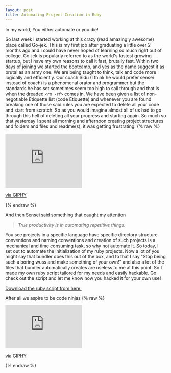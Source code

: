 ```yaml
---
layout: post
title: Automating Project Creation in Ruby
---
```


<div class="message">
  In my world, You either automate or you die!
</div>

So last week I started working at this crazy (read amazingly awesome) place called Go-jek. This is my first job after graduating a little over 2 months ago and I could have never hoped of learning so much right out of college. Go-jek is popularly referred to as the world's fastest growing startup, but I have my own reasons to call it fast, brutally fast.
Within two days of joining we started the bootcamp, and yes as the name suggest it as brutal as an army one. We are being taught to think, talk and code more logically and efficiently. Our coach Sidu (I think he would prefer sensei instead of coach) is a phenomenal orator and programmer but the standards he has set sometimes seem too high to sail through and that is when the dreaded ```<rm -rf>``` comes in.
We have been given a list of non-negotiable Etiquette list (code Etiquette) and whenever you are found breaking one of those said rules you are expected to delete all your code and start from scratch. So as you would imagine almost all of us had to go through this hell of deleting all your progress and starting again. So much so that yesterday I spent all morning and afternoon creating project structures and folders and files and readme(s), it was getting frustrating.
{% raw %}
<iframe src="https://giphy.com/embed/g8GfH3i5F0hby" width="240" height="170" frameBorder="0" class="giphy-embed" allowFullScreen></iframe><p><a href="https://giphy.com/gifs/frustrated-keyboard-g8GfH3i5F0hby">via GIPHY</a></p>
{% endraw %}

 And then Sensei said something that caught my attention  
> <cite> True productivity is in automating repetitive things. </cite>

You see projects in a specific language have specific directory structure conventions and naming conventions and creation of such projects is a mechanical and time consuming task, so why not automate it.
So today, I set out to automate the initialization of my ruby projects. Now a lot of you might say that bundler does this out of the box, and to that I say "Stop being such a boring wuss and make something of your own!" and also a lot of the files that bundler automatically creates are useless to me at this point. So I made my own ruby script tailored for my needs and easily hackable. Go check out the script and let me know how you hacked it for your own use!

<a href="https://drive.google.com/file/d/0B5cfzDxCdqywbExkYzdoNENnNWs/view?usp=sharing"> Download the ruby script from here. </a>

After all we aspire to be code ninjas
{% raw %}
<iframe src="https://giphy.com/embed/26tP7cDNJUZQy7w3u" width="240" height="135" frameBorder="0" class="giphy-embed" allowFullScreen></iframe><p><a href="https://giphy.com/gifs/southpark-south-park-comedy-central-19x07-26tP7cDNJUZQy7w3u">via GIPHY</a></p>
{% endraw %}
